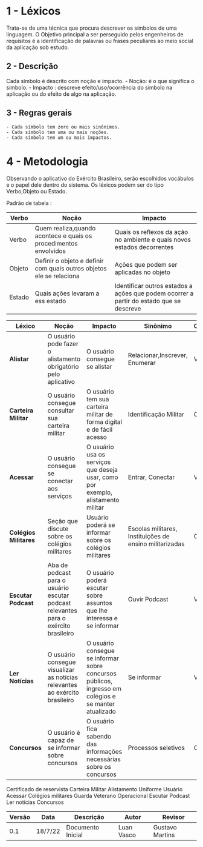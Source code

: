 # 1 - Léxicos

Trata-se de uma técnica que procura descrever os símbolos de uma linguagem.
O Objetivo principal a ser perseguido pelos engenheiros de requisitos é a identificação de palavras ou frases peculiares ao meio social da aplicação sob estudo.

## 2 - Descrição 

Cada símbolo é descrito com noção e impacto.
    - Noção: é o que significa o símbolo.
    - Impacto : descreve efeito/uso/ocorrência do símbolo na aplicação ou do efeito de algo na aplicação.

## 3 - Regras gerais

    - Cada símbolo tem zero ou mais sinônimos.
    - Cada símbolo tem uma ou mais noções.
    - Cada símbolo tem um ou mais impactos.

# 4 - Metodologia 

Observando o aplicativo do Exército Brasileiro, serão escolhidos vocábulos e o papel dele dentro do sistema. Os léxicos podem ser do tipo Verbo,Objeto ou Estado.

Padrão de tabela :

| Verbo | Noção | Impacto |
|-------|-------|---------|
| Verbo | Quem realiza,quando acontece e quais os procedimentos envolvidos | Quais os reflexos da ação no ambiente e quais novos estados decorrentes |
| Objeto | Definir o objeto e definir com quais outros objetos ele se relaciona | Ações que podem ser aplicadas no objeto |
| Estado | Quais ações levaram a ess estado | Identificar outros estados a ações que podem ocorrer a partir do estado que se descreve |

| Léxico | Noção | Impacto | Sinônimo |Classificação |
|--------|-------|---------|----------|--------------|
| **Alistar** | O usuário pode fazer o alistamento obrigatório pelo aplicativo | O usuário consegue se alistar | Relacionar,Inscrever, Enumerar | Verbo |
| **Carteira Militar** | O usuário consegue consultar sua carteira militar | O usuário tem sua carteira militar de forma digital e de fácil acesso | Identificação Militar | Objeto |
|**Acessar** | O usuário consegue se conectar aos serviços | O usuário usa os serviços que deseja usar, como por exemplo, alistamento militar | Entrar, Conectar | Verbo |
| **Colégios Militares** | Seção que discute sobre os colégios militares | Usuário poderá se informar sobre os colégios militares | Escolas militares, Instituições de ensino militarizadas | Objeto | 
| **Escutar Podcast** | Aba de podcast para o usuário escutar podcast relevantes para o exército brasileiro | O usuário poderá escutar sobre assuntos que lhe interessa e se informar | Ouvir Podcast | Verbo |
| **Ler Notícias** | O usuário consegue visualizar as notícias relevantes ao exército brasileiro | O usuário consegue se informar sobre concursos públicos, ingresso em colégios e se manter atualizado | Se informar | Verbo |
| **Concursos** | O usuário é capaz de se informar sobre concursos | O usuário fica sabendo das informações necessárias sobre os concursos | Processos seletivos | Objeto |


Certificado de reservista
Carteira Militar
Alistamento
Uniforme 
Usuário
Acessar
Colégios militares
Guarda
Veterano
Operacional
Escutar Podcast
Ler notícias
Concursos


| Versão | Data | Descrição | Autor | Revisor |
|--------|------|-------|-----------| ------- |
| 0.1 | 18/7/22 | Documento Inicial | Luan Vasco| Gustavo Martins |
